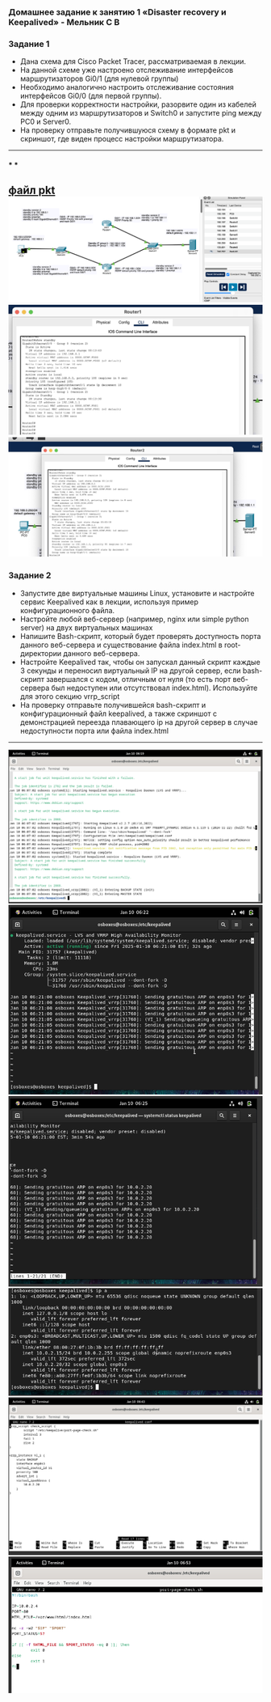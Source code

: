 ### Домашнее задание к занятию 1 «Disaster recovery и Keepalived» - Мельник С В
### Задание 1
* Дана схема для Cisco Packet Tracer, рассматриваемая в лекции.
* На данной схеме уже настроено отслеживание интерфейсов маршрутизаторов Gi0/1 (для нулевой группы)
* Необходимо аналогично настроить отслеживание состояния интерфейсов Gi0/0 (для первой группы).
* Для проверки корректности настройки, разорвите один из кабелей между одним из маршрутизаторов и Switch0 и запустите ping между PC0 и Server0.
* На проверку отправьте получившуюся схему в формате pkt и скриншот, где виден процесс настройки маршрутизатора.
---------------------------------------------------------
#### * *
[файл pkt](https://github.com/DeluxWebSite/homework/blob/main/hsrp_advanced-2.pkt)
![alt](https://github.com/DeluxWebSite/homework/blob/main/Снимок%20экрана%202025-01-11%20в%2011.10.45.png)
![alt](https://github.com/DeluxWebSite/homework/blob/main/Снимок%20экрана%202025-01-11%20в%2011.17.01.png)
![alt](https://github.com/DeluxWebSite/homework/blob/main/Снимок%20экрана%202025-01-11%20в%2011.17.43.png)
---------------------------------------------------------
### Задание 2
* Запустите две виртуальные машины Linux, установите и настройте сервис Keepalived как в лекции, используя пример конфигурационного файла.
* Настройте любой веб-сервер (например, nginx или simple python server) на двух виртуальных машинах
* Напишите Bash-скрипт, который будет проверять доступность порта данного веб-сервера и существование файла index.html в root-директории данного веб-сервера.
* Настройте Keepalived так, чтобы он запускал данный скрипт каждые 3 секунды и переносил виртуальный IP на другой сервер, если bash-скрипт завершался с кодом, отличным от нуля (то есть порт веб-сервера был недоступен или отсутствовал index.html). Используйте для этого секцию vrrp_script
* На проверку отправьте получившейся bash-скрипт и конфигурационный файл keepalived, а также скриншот с демонстрацией переезда плавающего ip на другой сервер в случае недоступности порта или файла index.html
--------------------------------------------------------
![alt](https://github.com/DeluxWebSite/homework/blob/main/Screenshot%20from%202025-01-10%2014-19-33.png)
![alt](https://github.com/DeluxWebSite/homework/blob/main/Screenshot%20from%202025-01-10%2014-22-31.png)
![alt](https://github.com/DeluxWebSite/homework/blob/main/Screenshot%20from%202025-01-10%2014-25-23.png)
![alt](https://github.com/DeluxWebSite/homework/blob/main/Screenshot%20from%202025-01-10%2014-25-59.png)
![alt](https://github.com/DeluxWebSite/homework/blob/main/Screenshot%20from%202025-01-10%2014-43-16.png)
![alt](https://github.com/DeluxWebSite/homework/blob/main/Screenshot%20from%202025-01-10%2014-53-33.png)

